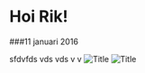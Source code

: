 Hoi Rik!
========

###11 januari 2016

sfdvfds
vds
vds
v
v
![Title](/img/blog/blogw.jpg)
![Title](/img/blog/blogw.jpg)